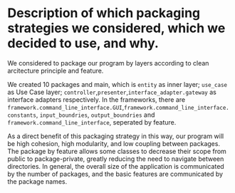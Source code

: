 # Description of which packaging strategies we considered, which we decided to use, and why.

We considered to package our program by layers according to clean arcitecture principle and feature.

We created 10 packages and main, which is `entity` as inner layer; `use_case` as Use Case layer; `controller`,`presenter`,`interface_adapter.gateway` as interface adapters respectively. In the frameworks, there are `framework.command_line_interface.GUI`,`framework.command_line_interface.constants`, `input_boundries`, `output_boundries` and `framework.command_line_interface`, seperated by feature.

As a direct benefit of this packaging strategy in this way, our program will be high cohesion, high modularity, and low coupling between packages.
The package by feature allows some classes to decrease their scope from public to package-private, greatly reducing the need to navigate between directories.
In general, the overall size of the application is communicated by the number of packages, and the basic features are communicated by the package names.

